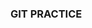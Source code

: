 ### GIT PRACTICE

<!-- git init , this syntax inintalize the  git -->
<!-- 1)))   right side of the directory U is written ,it means that directory is untrack to track this use git add <file name> -->
<!-- 2)))   git commit -m "this is my first commit" -->
<!-- 3)))   git branch -M main -->
<!-- 4)))   git remote add origin URL          .this adds the commit to the origin -->
<!-- 5)))   git remote -v          ,this tells us origin and where we push -->
<!-- 6)))   git push origin main           ,this pushes the file -->




<!--7))) to add all the files ,, we wirte the command git add.                   , this will track all the untrack files -->
